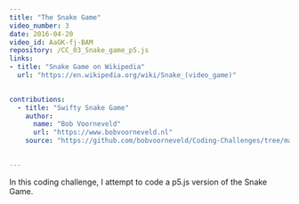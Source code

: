 ```yaml
---
title: "The Snake Game"
video_number: 3
date: 2016-04-20
video_id: AaGK-fj-BAM
repository: /CC_03_Snake_game_p5.js
links:
- title: "Snake Game on Wikipedia"
  url: "https://en.wikipedia.org/wiki/Snake_(video_game)"
  

contributions:
  - title: "Swifty Snake Game"
    author:
      name: "Bob Voorneveld"
      url: "https://www.bobvoorneveld.nl"
    source: "https://github.com/bobvoorneveld/Coding-Challenges/tree/master/CC003-The%20Snake%20Game"

  
---
```


In this coding challenge, I attempt to code a p5.js version of the Snake Game.

